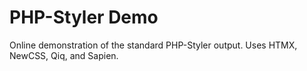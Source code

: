 # PHP-Styler Demo

Online demonstration of the standard PHP-Styler output. Uses HTMX, NewCSS, Qiq, and Sapien.

